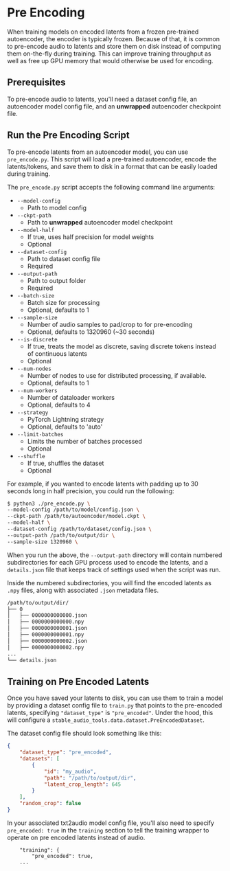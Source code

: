 # Pre Encoding

When training models on encoded latents from a frozen pre-trained autoencoder, the encoder is typically frozen. Because of that, it is common to pre-encode audio to latents and store them on disk instead of computing them on-the-fly during training. This can improve training throughput as well as free up GPU memory that would otherwise be used for encoding.

## Prerequisites

To pre-encode audio to latents, you'll need a dataset config file, an autoencoder model config file, and an **unwrapped** autoencoder checkpoint file.

## Run the Pre Encoding Script

To pre-encode latents from an autoencoder model, you can use `pre_encode.py`. This script will load a pre-trained autoencoder, encode the latents/tokens, and save them to disk in a format that can be easily loaded during training.

The `pre_encode.py` script accepts the following command line arguments:

- `--model-config`
  - Path to model config
- `--ckpt-path`
  - Path to **unwrapped** autoencoder model checkpoint
- `--model-half`
  - If true, uses half precision for model weights
  - Optional
- `--dataset-config`
  - Path to dataset config file
  - Required
- `--output-path`
  - Path to output folder
  - Required
- `--batch-size`
  - Batch size for processing
  - Optional, defaults to 1
- `--sample-size`
  - Number of audio samples to pad/crop to for pre-encoding
  - Optional, defaults to 1320960 (~30 seconds)
- `--is-discrete`
  - If true, treats the model as discrete, saving discrete tokens instead of continuous latents
  - Optional
- `--num-nodes`
  - Number of nodes to use for distributed processing, if available.
  - Optional, defaults to 1
- `--num-workers`
  - Number of dataloader workers
  - Optional, defaults to 4
- `--strategy`
  - PyTorch Lightning strategy
  - Optional, defaults to 'auto'
- `--limit-batches`
  - Limits the number of batches processed
  - Optional
- `--shuffle`
  - If true, shuffles the dataset
  - Optional

For example, if you wanted to encode latents with padding up to 30 seconds long in half precision, you could run the following:

```bash
$ python3 ./pre_encode.py \
--model-config /path/to/model/config.json \
--ckpt-path /path/to/autoencoder/model.ckpt \
--model-half \
--dataset-config /path/to/dataset/config.json \
--output-path /path/to/output/dir \
--sample-size 1320960 \
```

When you run the above, the `--output-path` directory will contain numbered subdirectories for each GPU process used to encode the latents, and a `details.json` file that keeps track of settings used when the script was run.

Inside the numbered subdirectories, you will find the encoded latents as `.npy` files, along with associated `.json` metadata files.

```bash
/path/to/output/dir/
├── 0
│   ├── 0000000000000.json
│   ├── 0000000000000.npy
│   ├── 0000000000001.json
│   ├── 0000000000001.npy
│   ├── 0000000000002.json
│   ├── 0000000000002.npy
...
└── details.json
```

## Training on Pre Encoded Latents

Once you have saved your latents to disk, you can use them to train a model by providing a dataset config file to `train.py` that points to the pre-encoded latents, specifying `"dataset_type"` is `"pre_encoded"`. Under the hood, this will configure a `stable_audio_tools.data.dataset.PreEncodedDataset`.

The dataset config file should look something like this:

```json
{
    "dataset_type": "pre_encoded",
    "datasets": [
        {
            "id": "my_audio",
            "path": "/path/to/output/dir",
            "latent_crop_length": 645
        }
    ],
    "random_crop": false
}
```

In your associated txt2audio model config file, you'll also need to specify `pre_encoded: true` in the `training` section to tell the training wrapper to operate on pre encoded latents instead of audio.

```
    "training": {
        "pre_encoded": true,
    ...
```
